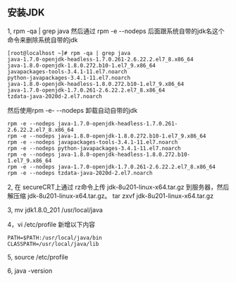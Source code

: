 

## 安装JDK

1, rpm -qa | grep java
 然后通过 rpm -e --nodeps 后面跟系统自带的jdk名这个命令来删除系统自带的jdk

```	
[root@localhost ~]# rpm -qa | grep java
java-1.7.0-openjdk-headless-1.7.0.261-2.6.22.2.el7_8.x86_64
java-1.8.0-openjdk-1.8.0.272.b10-1.el7_9.x86_64
javapackages-tools-3.4.1-11.el7.noarch
python-javapackages-3.4.1-11.el7.noarch
java-1.8.0-openjdk-headless-1.8.0.272.b10-1.el7_9.x86_64
java-1.7.0-openjdk-1.7.0.261-2.6.22.2.el7_8.x86_64
tzdata-java-2020d-2.el7.noarch
```

然后使用rpm -e- --nodeps 卸载自动自带的jdk
```	
rpm -e --nodeps java-1.7.0-openjdk-headless-1.7.0.261-2.6.22.2.el7_8.x86_64
rpm -e --nodeps java-1.8.0-openjdk-1.8.0.272.b10-1.el7_9.x86_64
rpm -e --nodeps javapackages-tools-3.4.1-11.el7.noarch
rpm -e --nodeps python-javapackages-3.4.1-11.el7.noarch
rpm -e --nodeps java-1.8.0-openjdk-headless-1.8.0.272.b10-1.el7_9.x86_64
rpm -e --nodeps java-1.7.0-openjdk-1.7.0.261-2.6.22.2.el7_8.x86_64
rpm -e --nodeps tzdata-java-2020d-2.el7.noarch
```



2, 在 secureCRT上通过 rz命令上传 jdk-8u201-linux-x64.tar.gz 到服务器，然后解压缩 jdk-8u201-linux-x64.tar.gz。
   tar zxvf jdk-8u201-linux-x64.tar.gz 

3, mv jdk1.8.0_201 /usr/local/java

4，vi /etc/profile
     新增以下内容	 

```	 
PATH=$PATH:/usr/local/java/bin
CLASSPATH=/usr/local/java/lib
```

5, source /etc/profile

6, java -version







